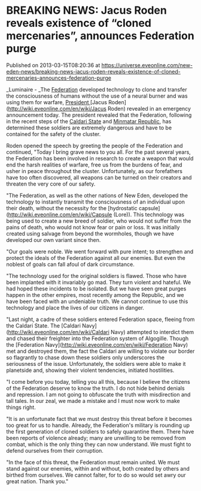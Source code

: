 # BREAKING NEWS: Jacus Roden reveals existence of “cloned mercenaries”, announces Federation purge
Published on 2013-03-15T08:20:36 at https://universe.eveonline.com/new-eden-news/breaking-news-jacus-roden-reveals-existence-of-cloned-mercenaries-announces-federation-purge

_Luminaire - _The [Federation](http://wiki.eveonline.com/en/wiki/Gallente) developed technology to clone and transfer the consciousness of humans without the use of a neural burner and was using them for warfare, [President ](http://wiki.eveonline.com/en/wiki/President)[Jacus Roden](http://wiki.eveonline.com/en/wiki/Jacus Roden) revealed in an emergency announcement today. The president revealed that the Federation, following in the recent steps of the [Caldari State](http://wiki.eveonline.com/en/wiki/Caldari) and [Minmatar Republic](http://wiki.eveonline.com/en/wiki/Minmatar), has determined these soldiers are extremely dangerous and have to be contained for the safety of the cluster.

Roden opened the speech by greeting the people of the Federation and continued, "Today I bring grave news to you all. For the past several years, the Federation has been involved in research to create a weapon that would end the harsh realities of warfare, free us from the burdens of fear, and usher in peace throughout the cluster. Unfortunately, as our forefathers have too often discovered, all weapons can be turned on their creators and threaten the very core of our safety.

"The Federation, as well as the other nations of New Eden, developed the technology to instantly transmit the consciousness of an individual upon their death, without the necessity for the [hydrostatic capsule](http://wiki.eveonline.com/en/wiki/Capsule \(Lore\)). This technology was being used to create a new breed of soldier, who would not suffer from the pains of death, who would not know fear or pain or loss. It was initially created using salvage from beyond the wormholes, though we have developed our own variant since then.

"Our goals were noble. We went forward with pure intent; to strengthen and protect the ideals of the Federation against all our enemies. But even the noblest of goals can fall afoul of dark circumstance.

"The technology used for the original soldiers is flawed. Those who have been implanted with it invariably go mad. They turn violent and hateful. We had hoped these incidents to be isolated. But we have seen great purges happen in the other empires, most recently among the Republic, and we have been faced with an undeniable truth. We cannot continue to use this technology and place the lives of our citizens in danger.

"Last night, a cadre of these soldiers entered Federation space, fleeing from the Caldari State. The [Caldari Navy](http://wiki.eveonline.com/en/wiki/Caldari Navy) attempted to interdict them and chased their freighter into the Federation system of Algogille. Though the [Federation Navy](http://wiki.eveonline.com/en/wiki/Federation Navy) met and destroyed them, the fact the Caldari are willing to violate our border so flagrantly to chase down these soldiers only underscores the seriousness of the issue. Unfortunately, the soldiers were able to make it planetside and, showing their violent tendencies, initiated hostilities.

"I come before you today, telling you all this, because I believe the citizens of the Federation deserve to know the truth. I do not hide behind denials and repression. I am not going to obfuscate the truth with misdirection and tall tales. In our zeal, we made a mistake and I must now work to make things right.

"It is an unfortunate fact that we must destroy this threat before it becomes too great for us to handle. Already, the Federation's military is rounding up the first generation of cloned soldiers to safely quarantine them. There have been reports of violence already; many are unwilling to be removed from combat, which is the only thing they can now understand. We must fight to defend ourselves from their corruption.

"In the face of this threat, the Federation must remain united. We must stand against our enemies, within and without, both created by others and birthed from ourselves. We cannot falter, for to do so would set awry our great nation. Thank you."
